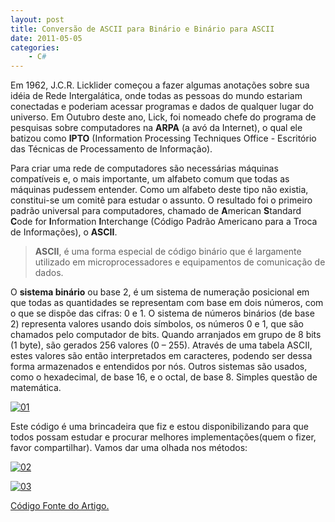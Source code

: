 ```yaml
---
layout: post
title: Conversão de ASCII para Binário e Binário para ASCII
date: 2011-05-05
categories:
    - C#
---
```


Em 1962, J.C.R. Licklider começou a fazer algumas anotações sobre sua idéia de Rede Intergalática, onde todas as pessoas do mundo estariam conectadas e poderiam acessar programas e dados de qualquer lugar do universo. Em Outubro deste ano, Lick, foi nomeado chefe do programa de pesquisas sobre computadores na <strong>ARPA</strong> (a avó da Internet), o qual ele batizou como <strong>IPTO</strong> (Information Processing Techniques Office - Escritório das Técnicas de Processamento de Informação).

Para criar uma rede de computadores são necessárias máquinas compatíveis e, o mais importante, um alfabeto comum que todas as máquinas pudessem entender. Como um alfabeto deste tipo não existia, constitui-se um comitê para estudar o assunto. O resultado foi o primeiro padrão universal para computadores, chamado de <strong>A</strong>merican <strong>S</strong>tandard <strong>C</strong>ode for <strong>I</strong>nformation <strong>I</strong>nterchange (Código Padrão Americano para a Troca de Informações), o <strong>ASCII</strong>.

> <strong>ASCII</strong>, é uma forma especial de código binário que é largamente utilizado em microprocessadores e equipamentos de comunicação de dados.

O <b>sistema binário</b> ou base 2, é um sistema de numeração posicional em que todas as quantidades se representam com base em dois números, com o que se dispõe das cifras: 0 e 1. O sistema de números binários (de base 2) representa valores usando dois símbolos, os números 0 e 1, que são chamados pelo computador de bits. Quando arranjados em grupo de 8 bits (1 byte), são gerados 256 valores (0 – 255). Através de uma tabela ASCII, estes valores são então interpretados em caracteres, podendo ser dessa forma armazenados e entendidos por nós. Outros sistemas são usados, como o hexadecimal, de base 16, e o octal, de base 8. Simples questão de matemática.

<p><a href="http://blob.vitormeriat.com.br/images/2011/05/011.png"><img alt="01" src="http://blob.vitormeriat.com.br/images/2011/05/01.png" /></a></p>

Este código é uma brincadeira que fiz e estou disponibilizando para que todos possam estudar e procurar melhores implementações(quem o fizer, favor compartilhar).
Vamos dar uma olhada nos métodos:
<p><a href="http://blob.vitormeriat.com.br/images/2011/05/021.png"><img alt="02" src="http://blob.vitormeriat.com.br/images/2011/05/02.png" /></a></p>
<p><a href="http://blob.vitormeriat.com.br/images/2011/05/031.png"><img alt="03" src="http://blob.vitormeriat.com.br/images/2011/05/03.png" /></a></p>
<p><a href="http://cid-bd055aa47a388023.office.live.com/self.aspx/.Public/ASCII.rar" target="_blank">Código Fonte do Artigo.</a></p>
